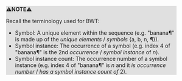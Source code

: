 <div style="margin:2em; background-color: #e0e0e0;">

<strong>⚠️NOTE️️️⚠️</strong>

Recall the terminology used for BWT:

 * Symbol: A unique element within the sequence (e.g. "banana¶" is made up of the *unique elements* / *symbols* {a, b, n, ¶}).
 * Symbol instance: The occurrence of a symbol (e.g. index 4 of "banana¶" is the 2nd *occurrence* / *symbol instance* of *n*).
 * Symbol instance count: The occurrence number of a symbol instance (e.g. index 4 of "banana¶" is *n* and it *is occurrence number* / *has a symbol instance count of* 2).
</div>

